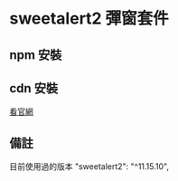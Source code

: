 # sweetalert2 彈窗套件

## npm 安裝

## cdn 安裝

[看官網](https://sweetalert2.github.io/)

## 備註

目前使用過的版本 "sweetalert2": "^11.15.10",

